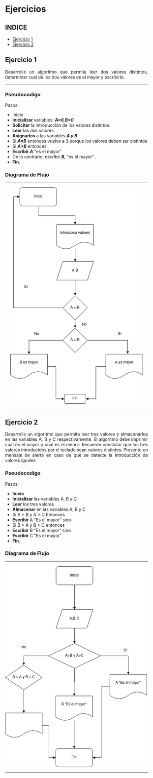 <dir align ="justify">

# Ejercicios



## INDICE

- [Ejercicio 1](#ejercicio1)
- [Ejercicio 2](#ejercicio2)


## Ejercicio 1<a name="ejercicio1"></a>


Desarrolle un algoritmo que permita leer dos valores distintos, determinar cual de los dos valores es el mayor y escribirlo.

---

### Pseudocodigo

Pasos: 
- Inicio 
- __Inicializar__ variables: ___A=0,B=0___
- __Solicitar__ la introducción de los valores distintos.
- __Leer__ los dos valores.
- __Asignarlos__ a las variables ___A y B___.
- Si ___A=B___ entonces vuelve a 3 porque los valores deben ser distintos
- Si ___A>B___ entonces
- __Escribir__ ___A___ "es el mayor"
- De lo contrario: escribir ___B___, "es el mayor".
- __Fin__.

### Diagrama de Flujo
---

<div align="center">
<img src="images/Diagrama%20flujo.drawio.png"/>
</div>

---
## Ejercicio 2<a name="ejercicio2"></a>

Desarrolle un algoritmo que permita leer tres valores y almacenarlos en las variables A, B y C
respectivamente. El algoritmo debe imprimir cual es el mayor y cual es el menor. Recuerde constatar que
los tres valores introducidos por el teclado sean valores distintos. Presente un mensaje de alerta en caso de
que se detecte la introducción de valores iguales

### Pseudocodigo 

Pasos:
- __Inicio__
- __Inicializar__ las variables A, B y C
- __Leer__ los tres valores
- __Almacenar__ en las variables A, B y C
- Si A > B y A > C Entonces
- __Escribir__ A “Es el mayor” sino
- Si B > A y B > C entonces
- __Escribir__ B “Es el mayor” sino
- __Escribir__ C “Es el mayor”
- __Fin__.

### Diagrama de Flujo
---

<img src="images/Diagrama%20ejercicio2.drawio.png"/>

---

</dir>

